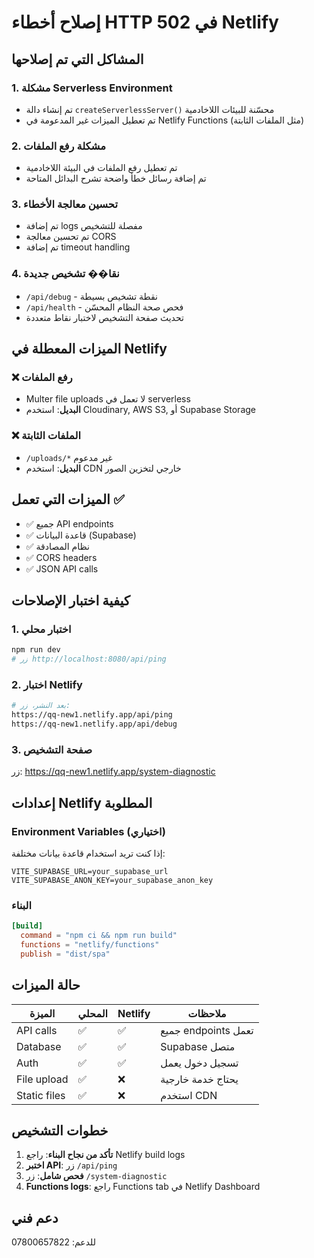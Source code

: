 # إصلاح أخطاء HTTP 502 في Netlify

## المشاكل التي تم إصلاحها

### 1. **مشكلة Serverless Environment**

- تم إنشاء دالة `createServerlessServer()` محسّنة للبيئات اللاخادمية
- تم تعطيل الميزات غير المدعومة في Netlify Functions (مثل الملفات الثابتة)

### 2. **مشكلة رفع الملفات**

- تم تعطيل رفع الملفات في البيئة اللاخادمية
- تم إضافة رسائل خطأ واضحة تشرح البدائل المتاحة

### 3. **تحسين معالجة الأخطاء**

- تم إضافة logs مفصلة للتشخيص
- تم تحسين معالجة CORS
- تم إضافة timeout handling

### 4. **نقا�� تشخيص جديدة**

- `/api/debug` - نقطة تشخيص بسيطة
- `/api/health` - فحص صحة النظام المحسّن
- تحديث صفحة التشخيص لاختبار نقاط متعددة

## الميزات المعطلة في Netlify

### ❌ رفع الملفات

- Multer file uploads لا تعمل في serverless
- **البديل**: استخدم Cloudinary, AWS S3, أو Supabase Storage

### ❌ الملفات الثابتة

- `/uploads/*` غير مدعوم
- **البديل**: استخدم CDN خارجي لتخزين الصور

## الميزات التي تعمل ✅

- ✅ جميع API endpoints
- ✅ قاعدة البيانات (Supabase)
- ✅ نظام المصادقة
- ✅ CORS headers
- ✅ JSON API calls

## كيفية اختبار الإصلاحات

### 1. اختبار محلي

```bash
npm run dev
# زر http://localhost:8080/api/ping
```

### 2. اختبار Netlify

```bash
# بعد النشر، زر:
https://qq-new1.netlify.app/api/ping
https://qq-new1.netlify.app/api/debug
```

### 3. صفحة التشخيص

زر: https://qq-new1.netlify.app/system-diagnostic

## إعدادات Netlify المطلوبة

### Environment Variables (اختياري)

إذا كنت تريد استخدام قاعدة بيانات مختلفة:

```
VITE_SUPABASE_URL=your_supabase_url
VITE_SUPABASE_ANON_KEY=your_supabase_anon_key
```

### البناء

```toml
[build]
  command = "npm ci && npm run build"
  functions = "netlify/functions"
  publish = "dist/spa"
```

## حالة الميزات

| الميزة       | المحلي | Netlify | ملاحظات             |
| ------------ | ------ | ------- | ------------------- |
| API calls    | ✅     | ✅      | جميع endpoints تعمل |
| Database     | ✅     | ✅      | Supabase متصل       |
| Auth         | ✅     | ✅      | تسجيل دخول يعمل     |
| File upload  | ✅     | ❌      | يحتاج خدمة خارجية   |
| Static files | ✅     | ❌      | استخدم CDN          |

## خطوات التشخيص

1. **تأكد من نجاح البناء**: راجع Netlify build logs
2. **اختبر API**: زر `/api/ping`
3. **فحص شامل**: زر `/system-diagnostic`
4. **Functions logs**: راجع Functions tab في Netlify Dashboard

## دعم فني

للدعم: 07800657822
